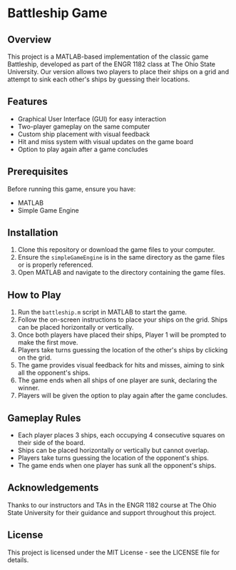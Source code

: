 # Battleship Game

## Overview
This project is a MATLAB-based implementation of the classic game Battleship, developed as part of the ENGR 1182 class at The Ohio State University. Our version allows two players to place their ships on a grid and attempt to sink each other's ships by guessing their locations.

## Features
- Graphical User Interface (GUI) for easy interaction
- Two-player gameplay on the same computer
- Custom ship placement with visual feedback
- Hit and miss system with visual updates on the game board
- Option to play again after a game concludes

## Prerequisites
Before running this game, ensure you have:
- MATLAB 
- Simple Game Engine 

## Installation
1. Clone this repository or download the game files to your computer.
2. Ensure the `simpleGameEngine` is in the same directory as the game files or is properly referenced.
3. Open MATLAB and navigate to the directory containing the game files.

## How to Play
1. Run the `battleship.m` script in MATLAB to start the game.
2. Follow the on-screen instructions to place your ships on the grid. Ships can be placed horizontally or vertically.
3. Once both players have placed their ships, Player 1 will be prompted to make the first move.
4. Players take turns guessing the location of the other's ships by clicking on the grid.
5. The game provides visual feedback for hits and misses, aiming to sink all the opponent's ships.
6. The game ends when all ships of one player are sunk, declaring the winner.
7. Players will be given the option to play again after the game concludes.

## Gameplay Rules
- Each player places 3 ships, each occupying 4 consecutive squares on their side of the board.
- Ships can be placed horizontally or vertically but cannot overlap.
- Players take turns guessing the location of the opponent's ships.
- The game ends when one player has sunk all the opponent's ships.

## Acknowledgements
Thanks to our instructors and TAs in the ENGR 1182 course at The Ohio State University for their guidance and support throughout this project.

## License
This project is licensed under the MIT License - see the LICENSE file for details.

